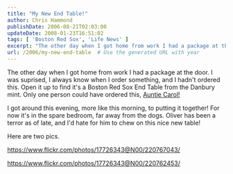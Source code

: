 ```yaml
---
title: "My New End Table!"
author: Chris Hammond
publishDate: 2006-08-21T02:03:00
updateDate: 2008-01-23T16:51:02
tags: [ 'Boston Red Sox', 'Life News' ]
excerpt: "The other day when I got home from work I had a package at the door. I was suprised, I always know when I order something, and I hadn't ordered this. Open it up to find it's a Boston Red Sox&nbsp;End Table from the Danbury mint. Only one person could have ordered this, Auntie Carol! I got around this evening, more like this morning, to putting it together! For now it's in the spare bedroom, far away from the dogs. Oliver has been a terror as of late, and I'd hate for him to chew on this nice new table! Here are two..."
url: /2006/my-new-end-table  # Use the generated URL with year
---
```

<P>The other day when I got home from work I had a package at the door. I was suprised, I always know when I order something, and I hadn't ordered this. Open it up to find it's a Boston Red Sox&nbsp;End Table from the Danbury mint. Only one person could have ordered this, <A HREF="/photos/fenway_opening_day/picture14113.aspx">Auntie Carol!</A></P> <P>I got around this evening, more like this morning, to putting it together! For now it's in the spare bedroom, far away from the dogs. Oliver has been a terror as of late, and I'd hate for him to chew on this nice new table!</P> <P>Here are two pics.</P> <P><A href="https://www.flickr.com/photos/17726343@N00/220767043/">https://www.flickr.com/photos/17726343@N00/220767043/</A></P> <P><A href="https://www.flickr.com/photos/17726343@N00/220762453/">https://www.flickr.com/photos/17726343@N00/220762453/</A></P> <P>&nbsp;</P>
